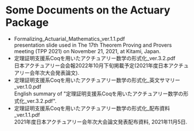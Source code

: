 # Some Documents on the Actuary Package

- Formalizing_Actuarial_Mathematics_ver.1.1.pdf  
presentation slide used in The 17th Theorem Proving and Provers meeting (TPP 2021) on November 21, 2021, at Kitami, Japan.
- 定理証明支援系Coqを用いたアクチュアリー数学の形式化_ver.3.2.pdf  
日本アクチュアリー会会報2022年10月下旬掲載予定(2021年度日本アクチュアリー会年次大会発表論文).
- 定理証明支援系Coqを用いたアクチュアリー数学の形式化_英文サマリー_ver.1.0.pdf  
English summary of "定理証明支援系Coqを用いたアクチュアリー数学の形式化_ver.3.2.pdf".
- 定理証明支援系Coqを用いたアクチュアリー数学の形式化_配布資料_ver.1.1.pdf  
2021年度日本アクチュアリー会年次大会論文発表配布資料, 2021年11月5日.
